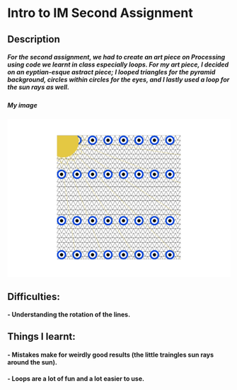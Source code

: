 # Intro to IM Second Assignment 
## Description 
#####  For the second assignment, we had to create an art piece on Processing using code we learnt in class especially loops. For my art piece, I decided on an eyptian-esque astract piece; I looped triangles for the pyramid background, circles within circles for the eyes, and I lastly used a loop for the sun rays as well. 

##### My image 
 ![](artpiece.jpg)
## Difficulties:
#### - Understanding the rotation of the lines.

## Things I learnt:
#### - Mistakes make for weirdly good results (the little traingles sun rays around the sun).
#### - Loops are a lot of fun and a lot easier to use.
